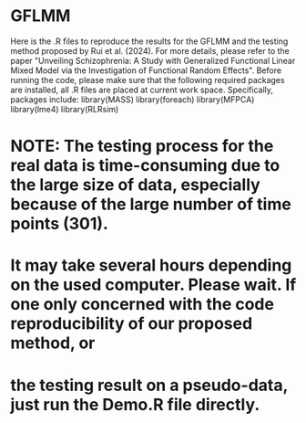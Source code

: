 # GFLMM
Here is the .R files to reproduce the results for the GFLMM and the testing method proposed by Rui et al. (2024). 
For more details, please refer to the paper "Unveiling Schizophrenia: A Study with Generalized Functional Linear Mixed Model via the Investigation of Functional Random Effects".
Before running the code, please make sure that the following required packages are installed, all .R files are placed at current work space. Specifically, packages include:
library(MASS)
library(foreach)
library(MFPCA)
library(lme4)
library(RLRsim)

# NOTE: The testing process for the real data is time-consuming due to the large size of data, especially because of the large number of time points (301). 
# It may take several hours depending on the used computer. Please wait. If one only concerned with the code reproducibility of our proposed method, or 
# the testing result on a pseudo-data, just run the Demo.R file directly.  
